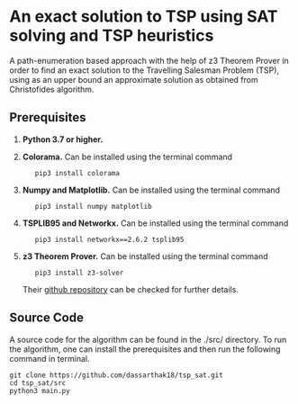 # An exact solution to TSP using SAT solving and TSP heuristics

A path-enumeration based approach with the help of z3 Theorem Prover in order to find an exact solution to the Travelling Salesman Problem (TSP), using as an upper bound an approximate solution as obtained from Christofides algorithm.

## Prerequisites

1. **Python 3.7 or higher.**
2. **Colorama.** Can be installed using the terminal command

    ```shell
       pip3 install colorama
    ```
3. **Numpy and Matplotlib.** Can be installed using the terminal command

    ```shell
       pip3 install numpy matplotlib
    ```
4. **TSPLIB95 and Networkx.** Can be installed using the terminal command

    ```shell
       pip3 install networkx==2.6.2 tsplib95
    ```
5. **z3 Theorem Prover.** Can be installed using the terminal command

    ```shell
       pip3 install z3-solver
    ```
    Their [github repository](https://github.com/Z3Prover/z3) can be checked for further details.

## Source Code

A source code for the algorithm can be found in the ./src/ directory. To run the algorithm, one can install the prerequisites and then run the following command in terminal.

```shell
git clone https://github.com/dassarthak18/tsp_sat.git
cd tsp_sat/src
python3 main.py
```
